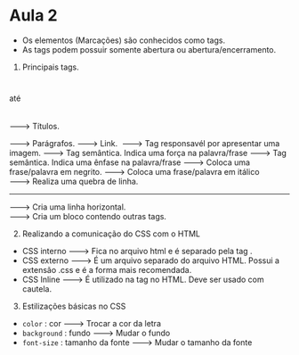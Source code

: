 # Aula 2

- Os elementos (Marcações) são conhecidos como tags.
- As tags podem possuir somente abertura ou abertura/encerramento.

1. Principais tags.
<h1></h1> até <h6></h6> ---> Títulos.
<p> </p> ---> Parágrafos.
<a> </a> ---> Link.
<img>  ---> Tag responsavél por apresentar uma imagem.
<strong> </strong> ---> Tag semântica. Indica uma força na palavra/frase
<em> </em> ---> Tag semântica. Indica uma ênfase na palavra/frase
<b> </b> ---> Coloca uma frase/palavra em negrito.
<i> </i> ---> Coloca uma frase/palavra em itálico
<br> ---> Realiza uma quebra de linha.
<hr> ---> Cria uma linha horizontal.
<div> </div> ---> Cria um bloco contendo outras tags.

2. Realizando a comunicação do CSS com o HTML
- CSS interno ---> Fica no arquivo html e é separado pela tag <style> </style>.
- CSS externo ---> É um arquivo separado do arquivo HTML. Possui a extensão .css e é a forma mais recomendada.
- CSS Inline ---> É utilizado na tag no HTML. Deve ser usado com cautela.

3. Estilizações básicas no CSS
- ``color`` : cor ---> Trocar a cor da letra
- ``background`` : fundo ---> Mudar o fundo
- ``font-size`` : tamanho da fonte  ---> Mudar o tamanho da fonte